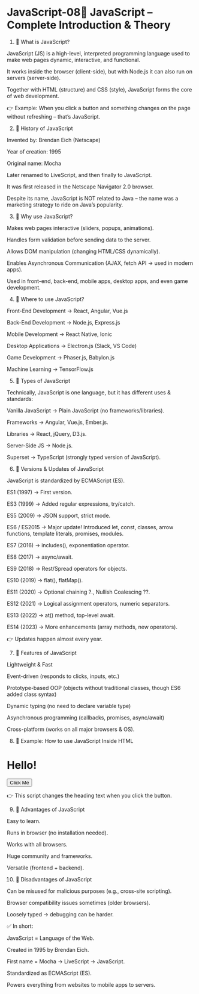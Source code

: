 # JavaScript-08📘 JavaScript – Complete Introduction & Theory
1. 🔹 What is JavaScript?

JavaScript (JS) is a high-level, interpreted programming language used to make web pages dynamic, interactive, and functional.

It works inside the browser (client-side), but with Node.js it can also run on servers (server-side).

Together with HTML (structure) and CSS (style), JavaScript forms the core of web development.

👉 Example: When you click a button and something changes on the page without refreshing – that’s JavaScript.

2. 🔹 History of JavaScript

Invented by: Brendan Eich (Netscape)

Year of creation: 1995

Original name: Mocha

Later renamed to LiveScript, and then finally to JavaScript.

It was first released in the Netscape Navigator 2.0 browser.

Despite its name, JavaScript is NOT related to Java – the name was a marketing strategy to ride on Java’s popularity.

3. 🔹 Why use JavaScript?

Makes web pages interactive (sliders, popups, animations).

Handles form validation before sending data to the server.

Allows DOM manipulation (changing HTML/CSS dynamically).

Enables Asynchronous Communication (AJAX, fetch API → used in modern apps).

Used in front-end, back-end, mobile apps, desktop apps, and even game development.

4. 🔹 Where to use JavaScript?

Front-End Development → React, Angular, Vue.js

Back-End Development → Node.js, Express.js

Mobile Development → React Native, Ionic

Desktop Applications → Electron.js (Slack, VS Code)

Game Development → Phaser.js, Babylon.js

Machine Learning → TensorFlow.js

5. 🔹 Types of JavaScript

Technically, JavaScript is one language, but it has different uses & standards:

Vanilla JavaScript → Plain JavaScript (no frameworks/libraries).

Frameworks → Angular, Vue.js, Ember.js.

Libraries → React, jQuery, D3.js.

Server-Side JS → Node.js.

Superset → TypeScript (strongly typed version of JavaScript).

6. 🔹 Versions & Updates of JavaScript

JavaScript is standardized by ECMAScript (ES).

ES1 (1997) → First version.

ES3 (1999) → Added regular expressions, try/catch.

ES5 (2009) → JSON support, strict mode.

ES6 / ES2015 → Major update! Introduced let, const, classes, arrow functions, template literals, promises, modules.

ES7 (2016) → includes(), exponentiation operator.

ES8 (2017) → async/await.

ES9 (2018) → Rest/Spread operators for objects.

ES10 (2019) → flat(), flatMap().

ES11 (2020) → Optional chaining ?., Nullish Coalescing ??.

ES12 (2021) → Logical assignment operators, numeric separators.

ES13 (2022) → at() method, top-level await.

ES14 (2023) → More enhancements (array methods, new operators).

👉 Updates happen almost every year.

7. 🔹 Features of JavaScript

Lightweight & Fast

Event-driven (responds to clicks, inputs, etc.)

Prototype-based OOP (objects without traditional classes, though ES6 added class syntax)

Dynamic typing (no need to declare variable type)

Asynchronous programming (callbacks, promises, async/await)

Cross-platform (works on all major browsers & OS).

8. 🔹 Example: How to use JavaScript
Inside HTML
<!DOCTYPE html>
<html>
<head>
  <title>JavaScript Example</title>
</head>
<body>
  <h1 id="title">Hello!</h1>
  <button onclick="changeText()">Click Me</button>

  <script>
    function changeText() {
      document.getElementById("title").innerHTML = "You clicked the button!";
    }
  </script>
</body>
</html>


👉 This script changes the heading text when you click the button.

9. 🔹 Advantages of JavaScript

Easy to learn.

Runs in browser (no installation needed).

Works with all browsers.

Huge community and frameworks.

Versatile (frontend + backend).

10. 🔹 Disadvantages of JavaScript

Can be misused for malicious purposes (e.g., cross-site scripting).

Browser compatibility issues sometimes (older browsers).

Loosely typed → debugging can be harder.

✅ In short:

JavaScript = Language of the Web.

Created in 1995 by Brendan Eich.

First name = Mocha → LiveScript → JavaScript.

Standardized as ECMAScript (ES).

Powers everything from websites to mobile apps to servers.
